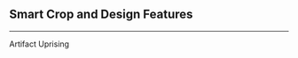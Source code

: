 <!-- .slide: class="" -->

## Smart Crop and Design Features

<hr class="center-diamond" />

Artifact Uprising

<!-- <img src="./static/Artifact-Uprising-Logo-Small.png" class="landing"> -->

